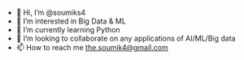 - 👋 Hi, I’m @soumiks4
- 👀 I’m interested in Big Data & ML
- 🌱 I’m currently learning Python
- 💞️ I’m looking to collaborate on any applications of AI/ML/Big data
- 📫 How to reach me the.soumik4@gmail.com

